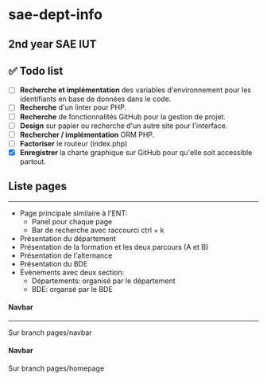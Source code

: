 # sae-dept-info
2nd year SAE IUT
---
## ✅ Todo list

- [ ] **Recherche et implémentation** des variables d'environnement pour les identifiants en base de données dans le code.
- [ ] **Recherche** d'un linter pour PHP.
- [ ] **Recherche** de fonctionnalités GitHub pour la gestion de projet.
- [ ] **Design** sur papier ou recherche d'un autre site pour l'interface.
- [ ] **Rechercher / implémentation** ORM PHP.
- [ ] **Factoriser** le routeur (index.php)
- [x] **Enregistrer** la charte graphique sur GitHub pour qu'elle soit accessible partout.

## Liste pages
---
* Page principale similaire à l'ENT:
  - Panel pour chaque page
  - Bar de recherche avec raccourci ctrl + k
* Présentation du département
* Présentation de la formation et les deux parcours (A et B)
* Présentation de l'alternance
* Présentation du BDE
* Évènements avec deux section:
  - Départements: organisé par le département
  - BDE: organsé par le BDE
 
#### Navbar
---
Sur branch pages/navbar

#### Navbar
Sur branch pages/homepage

